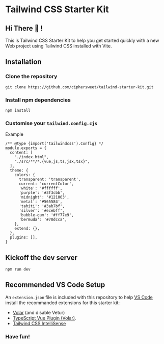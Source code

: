 # Tailwind CSS Starter Kit
## Hi There 👋 !

This is Tailwind CSS Starter Kit to help you get started quickly with a new Web project using Tailwind CSS installed with Vite.


## Installation
### Clone the repository
```
git clone https://github.com/ciphersweet/tailwind-starter-kit.git
```

### Install npm dependencies
```
npm install
```

### Customise your `tailwind.config.cjs`
Example
```
/** @type {import('tailwindcss').Config} */
module.exports = {
  content: [
    "./index.html",
    "./src/**/*.{vue,js,ts,jsx,tsx}",
  ],
  theme: {
    colors: {
      transparent: 'transparent',
      current: 'currentColor',
      'white': '#ffffff',
      'purple': '#3f3cbb',
      'midnight': '#121063',
      'metal': '#565584',
      'tahiti': '#3ab7bf',
      'silver': '#ecebff',
      'bubble-gum': '#ff77e9',
      'bermuda': '#78dcca',
    },
    extend: {},
  },
  plugins: [],
}
```

## Kickoff the dev server
```
npm run dev
```

## Recommended VS Code Setup
An `extension.json` file is included with this repository to help [VS Code](https://code.visualstudio.com/) install the recommanded extensions for this starter kit:
- [Volar](https://marketplace.visualstudio.com/items?itemName=Vue.volar) (and disable Vetur) 
- [TypeScript Vue Plugin (Volar)](https://marketplace.visualstudio.com/items?itemName=Vue.vscode-typescript-vue-plugin).
- [Tailwind CSS IntelliSense](https://marketplace.visualstudio.com/items?itemName=bradlc.vscode-tailwindcss)

### Have fun!
